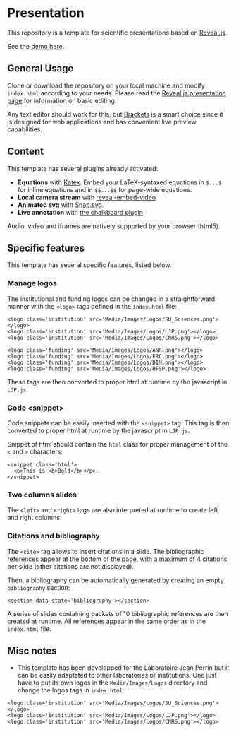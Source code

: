 # Presentation

This repository is a template for scientific presentations based on [Reveal.js](https://revealjs.com/#/).

See the [demo here](https://labojeanperrin.github.io/Presentation/).

## General Usage

Clone or download the repository on your local machine and modify `index.html` according to your needs. Please read the [Reveal.js presentation page](https://github.com/hakimel/reveal.js/) for information on basic editing.

Any text editor should work for this, but [Brackets](http://brackets.io/) is a smart choice since it is designed for web applications and has convenient live preview capabilities.

## Content

This template has several plugins already activated:

- **Equations** with [Katex](https://github.com/Khan/KaTeX). Embed your LaTeX-syntaxed equations in `$...$` for inline equations and in `$$...$$` for page-wide equations.
- **Local camera stream** with [reveal-embed-video](https://github.com/ThomasWeinert/reveal-embed-video)
- **Animated svg** with [Snap.svg](http://snapsvg.io/).
- **Live annotation** with [the chalkboard plugin](https://github.com/rajgoel/reveal.js-plugins/tree/master/chalkboard)

Audio, video and iframes are natively supported by your browser (html5).

## Specific features

This template has several specific features, listed below.

### Manage logos 

The institutional and funding logos can be changed in a straightforward manner with the `<logo>` tags defined in the `index.html` file:

```
<logo class='institution' src='Media/Images/Logos/SU_Sciences.png'></logo>
<logo class='institution' src='Media/Images/Logos/LJP.png'></logo>
<logo class='institution' src='Media/Images/Logos/CNRS.png'></logo>

<logo class='funding' src='Media/Images/Logos/ANR.png'></logo>
<logo class='funding' src='Media/Images/Logos/ERC.png'></logo>
<logo class='funding' src='Media/Images/Logos/DIM.png'></logo>
<logo class='funding' src='Media/Images/Logos/HFSP.png'></logo>
```

These tags are then converted to proper html at runtime by the javascript in `LJP.js`.

### Code \<snippet\>

Code snippets can be easily inserted with the `<snippet>` tag. This tag is then converted to proper html at runtime by the javascript in `LJP.js`.

Snippet of html should contain the `html` class for proper management of the `<` and `>` characters:

```
<snippet class='html'>
  <p>This is <b>Bold</b></p>.
</snippet>
```

### Two columns slides

The `<left>` and `<right>` tags are also interpreted at runtime to create left and right columns.

### Citations and bibliography

The `<cite>` tag allows to insert citations in a slide. The bibliographic references appear at the bottom of the page, with a maximum of 4 citations per slide (other citations are not displayed).

Then, a bibliography can be automatically generated by creating an empty `bibliography` section:

```
<section data-state='bibliography'></section>
```

A series of slides containing packets of 10 bibliographic references are then created at runtime. All references appear in the same order as in the `index.html` file.

## Misc notes

- This template has been developped for the Laboratoire Jean Perrin but it can be easily adaptated to other laboratories or institutions. One just have to put its own logos in the `Media/Images/Logos` directory and change the logos tags in `index.html`:

```
<logo class='institution' src='Media/Images/Logos/SU_Sciences.png'></logo>
<logo class='institution' src='Media/Images/Logos/LJP.png'></logo>
<logo class='institution' src='Media/Images/Logos/CNRS.png'></logo>
```
